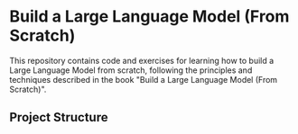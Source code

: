 # Build a Large Language Model (From Scratch)

This repository contains code and exercises for learning how to build a Large Language Model from scratch, following the principles and techniques described in the book "Build a Large Language Model (From Scratch)".

## Project Structure

